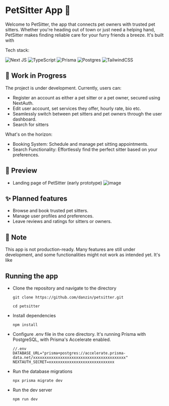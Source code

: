 
# PetSitter App 🐾

Welcome to PetSitter, the app that connects pet owners with trusted pet sitters. Whether you're heading out of town or just need a helping hand, PetSitter makes finding reliable care for your furry friends a breeze.
It's built with 

Tech stack:

![Next JS](https://img.shields.io/badge/Next-black?style=for-the-badge&logo=next.js&logoColor=white) ![TypeScript](https://img.shields.io/badge/typescript-%23007ACC.svg?style=for-the-badge&logo=typescript&logoColor=white)  ![Prisma](https://img.shields.io/badge/Prisma-3982CE?style=for-the-badge&logo=Prisma&logoColor=white) ![Postgres](https://img.shields.io/badge/postgres-%23316192.svg?style=for-the-badge&logo=postgresql&logoColor=white) ![TailwindCSS](https://img.shields.io/badge/tailwindcss-%2338B2AC.svg?style=for-the-badge&logo=tailwind-css&logoColor=white)

## 🚧 Work in Progress 

The project is under development. Currently, users can: 
 - Register an account as either a pet sitter or a pet owner, secured using NextAuth.
 - Edit user account, set services they offer, hourly rate, bio etc.
 - Seamlessly switch between pet sitters and pet owners through the user dashboard.
 - Search for sitters

What's on the horizon: 

 - Booking System: Schedule and manage pet sitting appointments.
 - Search Functionality: Effortlessly find the perfect sitter based on your preferences.


## 📸 Preview

 - Landing page of PetSitter (early prototype)
  ![image](https://github.com/user-attachments/assets/1ebb8b3a-5b64-417d-83eb-f02625f04f9d)

## ✨ Planned features

 - Browse and book trusted pet sitters.
 - Manage user profiles and preferences.
 - Leave reviews and ratings for sitters or owners.

## 📌 Note
This app is not production-ready. Many features are still under development, and some functionalities might not work as intended yet. It's like 

## Running the app 

 - Clone the repository and navigate to the directory

   `git clone https://github.com/danzin/petsitter.git`
   
   `cd petsitter`
- Install dependencies

  `npm install`

- Configure .env file in the core directory. It's running Prisma with PostgreSQL, with Prisma's Accelerate enabled.
  ```
  //.env
  DATABASE_URL="prisma+postgres://accelerate.prisma-data.net/xxxxxxxxxxxxxxxxxxxxxxxxxxxxxxxxxxxxxxxxx"
  NEXTAUTH_SECRET=xxxxxxxxxxxxxxxxxxxxxxxxxxxxx
  ```

- Run the database migrations
  
  `npx prisma migrate dev` 

- Run the dev server
  
  `npm run dev`

  
